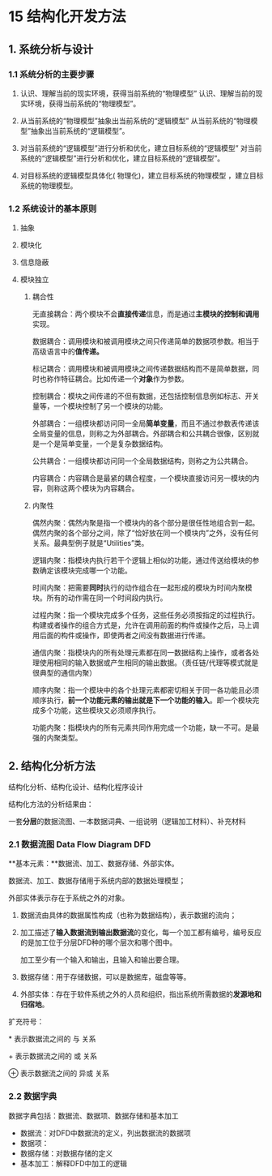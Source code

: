 # 15 结构化开发方法

## 1. 系统分析与设计

### 1.1 系统分析的主要步骤

1. 认识、理解当前的现实环境，获得当前系统的“物理模型” 认识、理解当前的现实环境，获得当前系统的“物理模型”。

2. 从当前系统的“物理模型”抽象出当前系统的“逻辑模型” 从当前系统的“物理模型”抽象出当前系统的“逻辑模型”。

3. 对当前系统的“逻辑模型”进行分析和优化，建立目标系统的“逻辑模型” 对当前系统的“逻辑模型”进行分析和优化，建立目标系统的“逻辑模型”。

4. 对目标系统的逻辑模型具体化( 物理化)，建立目标系统的物理模型 ，建立目标系统的物理模型。

### 1.2 系统设计的基本原则

1. 抽象

2. 模块化

3. 信息隐蔽

4. 模块独立

   1. 耦合性

      无直接耦合：两个模块不会**直接传递**信息，而是通过**主模块的控制和调用**实现。

      数据耦合：调用模块和被调用模块之间只传递简单的数据项参数。相当于高级语言中的**值传递。**

      标记耦合：调用模块和被调用模块之间传递数据结构而不是简单数据，同时也称作特征耦合。比如传递一个**对象**作为参数。

      控制耦合：模块之间传递的不但有数据，还包括控制信息例如标志、开关量等，一个模块控制了另一个模块的功能。

      外部耦合：一组模块都访问同一全局**简单变量**，而且不通过参数表传递该全局变量的信息，则称之为外部耦合。外部耦合和公共耦合很像，区别就是一个是简单变量，一个是复杂数据结构。

      公共耦合：一组模块都访问同一个全局数据结构，则称之为公共耦合。

      内容耦合：内容耦合是最紧的耦合程度，一个模块直接访问另一模块的内容，则称这两个模块为内容耦合。

   2. 内聚性

      偶然内聚：偶然内聚是指一个模块内的各个部分是很任性地组合到一起。偶然内聚的各个部分之间，除了“恰好放在同一个模块内”之外，没有任何关系。最典型例子就是“Utilities”类。

      逻辑内聚：指模块内执行若干个逻辑上相似的功能，通过传送给模块的参数确定该模块完成哪一个功能。

      时间内聚：把需要**同时**执行的动作组合在一起形成的模块为时间内聚模块。所有的动作需在同一个时间段内执行。

      过程内聚：指一个模块完成多个任务，这些任务必须按指定的过程执行。构建或者操作的组合方式是，允许在调用前面的构件或操作之后，马上调用后面的构件或操作，即使两者之间没有数据进行传递。

      通信内聚：指模块内的所有处理元素都在同一数据结构上操作，或者各处理使用相同的输入数据或产生相同的输出数据。（责任链/代理等模式就是很典型的通信内聚）

      顺序内聚：指一个模块中的各个处理元素都密切相关于同一各功能且必须顺序执行，**前一个功能元素的输出就是下一个功能的输入**。即一个模块完成多个功能，这些模块又必须顺序执行。

      功能内聚：指模块内的所有元素共同作用完成一个功能，缺一不可。是最强的内聚类型。

## 2. 结构化分析方法

结构化分析、结构化设计、结构化程序设计

结构化方法的分析结果由：

一套**分层**的数据流图、一本数据词典、一组说明（逻辑加工材料）、补充材料

### 2.1 数据流图 Data Flow Diagram DFD

**基本元素：**数据流、加工、数据存储、外部实体。

数据流、加工、数据存储用于系统内部的数据处理模型；

外部实体表示存在于系统之外的对象。

1. 数据流由具体的数据属性构成（也称为数据结构），表示数据的流向；

2. 加工描述了**输入数据流到输出数据流**的变化，每一个加工都有编号，编号反应的是加工位于分层DFD种的哪个层次和哪个图中。

   加工至少有一个输入和输出，且输入和输出要合理。

3. 数据存储：用于存储数据，可以是数据库，磁盘等等。

4. 外部实体：存在于软件系统之外的人员和组织，指出系统所需数据的**发源地和归宿地**。

扩充符号：

\* 表示数据流之间的 与 关系

\+ 表示数据流之间的 或 关系

⊕ 表示数据流之间的 异或 关系

### 2.2 数据字典

数据字典包括：数据流、数据项、数据存储和基本加工

- 数据流：对DFD中数据流的定义，列出数据流的数据项
- 数据项：
- 数据存储：对数据存储的定义
- 基本加工：解释DFD中加工的逻辑

























